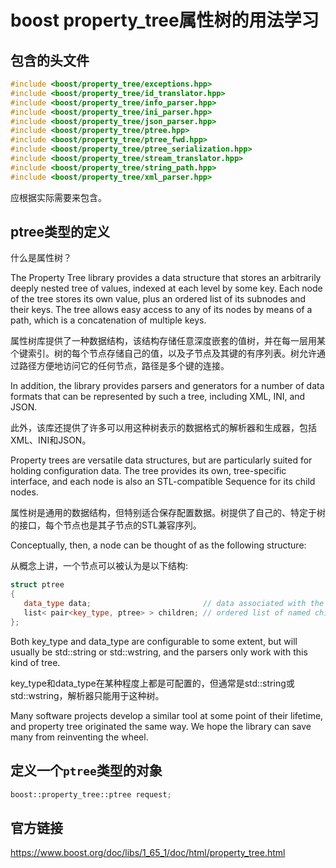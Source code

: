 # boost property_tree属性树的用法学习

## 包含的头文件

```cpp
#include <boost/property_tree/exceptions.hpp>
#include <boost/property_tree/id_translator.hpp>
#include <boost/property_tree/info_parser.hpp>
#include <boost/property_tree/ini_parser.hpp>
#include <boost/property_tree/json_parser.hpp>
#include <boost/property_tree/ptree.hpp>
#include <boost/property_tree/ptree_fwd.hpp>
#include <boost/property_tree/ptree_serialization.hpp>
#include <boost/property_tree/stream_translator.hpp>
#include <boost/property_tree/string_path.hpp>
#include <boost/property_tree/xml_parser.hpp>
```

应根据实际需要来包含。

## ptree类型的定义

什么是属性树？

The Property Tree library provides a data structure that stores an arbitrarily deeply nested tree of values, indexed at each level by some key. 
Each node of the tree stores its own value, plus an ordered list of its subnodes and their keys. 
The tree allows easy access to any of its nodes by means of a path, which is a concatenation of multiple keys.

属性树库提供了一种数据结构，该结构存储任意深度嵌套的值树，并在每一层用某个键索引。树的每个节点存储自己的值，以及子节点及其键的有序列表。树允许通过路径方便地访问它的任何节点，路径是多个键的连接。

In addition, the library provides parsers and generators for a number of data formats that can be represented by such a tree, including XML, INI, and JSON.

此外，该库还提供了许多可以用这种树表示的数据格式的解析器和生成器，包括XML、INI和JSON。

Property trees are versatile data structures, but are particularly suited for holding configuration data. The tree provides its own, tree-specific interface, and each node is also an STL-compatible Sequence for its child nodes.

属性树是通用的数据结构，但特别适合保存配置数据。树提供了自己的、特定于树的接口，每个节点也是其子节点的STL兼容序列。

Conceptually, then, a node can be thought of as the following structure:

从概念上讲，一个节点可以被认为是以下结构:

```cpp
struct ptree
{
   data_type data;                         // data associated with the node
   list< pair<key_type, ptree> > children; // ordered list of named children
};
```

Both key_type and data_type are configurable to some extent, but will usually be std::string or std::wstring, and the parsers only work with this kind of tree.

key_type和data_type在某种程度上都是可配置的，但通常是std::string或std::wstring，解析器只能用于这种树。

Many software projects develop a similar tool at some point of their lifetime, and property tree originated the same way. We hope the library can save many from reinventing the wheel.

## 定义一个`ptree`类型的对象

```cpp
boost::property_tree::ptree request;
```

## 官方链接

https://www.boost.org/doc/libs/1_65_1/doc/html/property_tree.html

